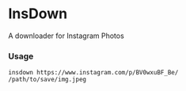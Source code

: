 # InsDown
A downloader for Instagram Photos

### Usage

```shell
insdown https://www.instagram.com/p/BV0wxuBF_Be/ /path/to/save/img.jpeg
```
